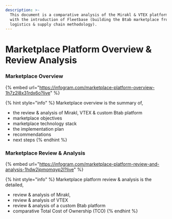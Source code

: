 ```yaml
---
description: >-
  This document is a comparative analysis of the Mirakl & VTEX platforms, along
  with the introduction of Fleetbase (building the Btab marketplace from a
  logistics & supply chain methodology).
---
```


# Marketplace Platform Overview & Review Analysis

### Marketplace Overview

{% embed url="https://infogram.com/marketplace-platform-overview-1h7z2l8x31rdx6o?live" %}

{% hint style="info" %}
Marketplace overview is the summary of,  
- the review & analysis of Mirakl, VTEX & custom Btab platform  
- marketplace objectives  
- marketplace technology stack  
- the implementation plan  
- recommendations  
- next steps
{% endhint %}

### Marketplace Review & Analysis

{% embed url="https://infogram.com/marketplace-platform-review-and-analysis-1hdw2jpmomqyp2l?live" %}

{% hint style="info" %}
Marketplace platform review & analysis is the detailed,  
- review & analysis of Mirakl,   
- review & analysis of VTEX   
- review & analysis of a custom Btab platform  
- comparative Total Cost of Ownership \(TCO\)
{% endhint %}






